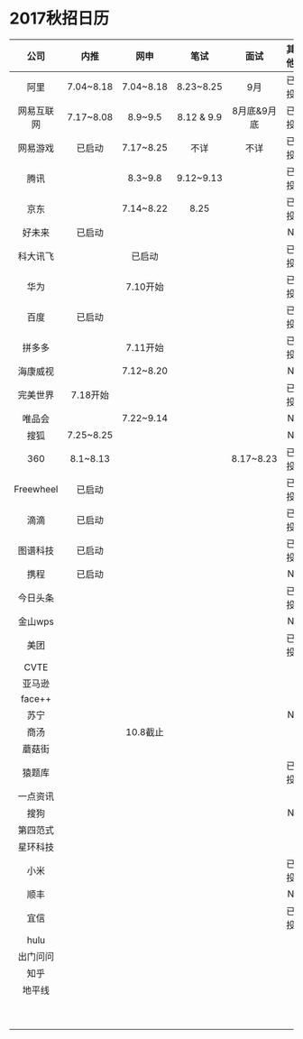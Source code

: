 # 2017秋招日历

|    公司     |    内推     |    网申     |     笔试     |    面试     |  其他  |
| :-------: | :-------: | :-------: | :--------: | :-------: | :--: |
|    阿里     | 7.04~8.18 | 7.04~8.18 | 8.23~8.25  |    9月     |  已投  |
|   网易互联网   | 7.17~8.08 |  8.9~9.5  | 8.12 & 9.9 |  8月底&9月底  |  已投  |
|   网易游戏    |    已启动    | 7.17~8.25 |     不详     |    不详     |  已投  |
|    腾讯     |           |  8.3~9.8  | 9.12~9.13  |           |  已投  |
|    京东     |           | 7.14~8.22 |    8.25    |           |  已投  |
|    好未来    |    已启动    |           |            |           |  N   |
|   科大讯飞    |           |    已启动    |            |           |  已投  |
|    华为     |           |  7.10开始   |            |           |  已投  |
|    百度     |    已启动    |           |            |           |  已投  |
|    拼多多    |           |  7.11开始   |            |           |  已投  |
|   海康威视    |           | 7.12~8.20 |            |           |  N   |
|   完美世界    |  7.18开始   |           |            |           |  已投  |
|    唯品会    |           | 7.22~9.14 |            |           |  N   |
|    搜狐     | 7.25~8.25 |           |            |           |  N   |
|    360    | 8.1~8.13  |           |            | 8.17~8.23 |  已投  |
| Freewheel |    已启动    |           |            |           |  已投  |
|    滴滴     |    已启动    |           |            |           |  已投  |
|   图谱科技    |    已启动    |           |            |           |  已投  |
|    携程     |    已启动    |           |            |           |  N   |
|   今日头条    |           |           |            |           |  已投  |
|   金山wps   |           |           |            |           |  N   |
|    美团     |           |           |            |           |  已投  |
|   CVTE    |           |           |            |           |      |
|    亚马逊    |           |           |            |           |      |
|  face++   |           |           |            |           |      |
|    苏宁     |           |           |            |           |  N   |
|    商汤     |           |  10.8截止   |            |           |      |
|    蘑菇街    |           |           |            |           |      |
|    猿题库    |           |           |            |           |  已投  |
|   一点资讯    |           |           |            |           |      |
|    搜狗     |           |           |            |           |  N   |
|   第四范式    |           |           |            |           |      |
|   星环科技    |           |           |            |           |      |
|    小米     |           |           |            |           |  已投  |
|    顺丰     |           |           |            |           |  N   |
|    宜信     |           |           |            |           |  已投  |
|   hulu    |           |           |            |           |      |
|   出门问问    |           |           |            |           |      |
|    知乎     |           |           |            |           |      |
|    地平线    |           |           |            |           |      |
|           |           |           |            |           |      |
|           |           |           |            |           |      |
|           |           |           |            |           |      |
|           |           |           |            |           |      |
|           |           |           |            |           |      |
|           |           |           |            |           |      |
|           |           |           |            |           |      |
|           |           |           |            |           |      |
|           |           |           |            |           |      |